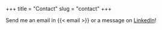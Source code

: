 +++
title = "Contact"
slug = "contact"
+++

Send me an email in {{< email >}} or a message on [LinkedIn](https://www.linkedin.com/in/paulohfm/)!
